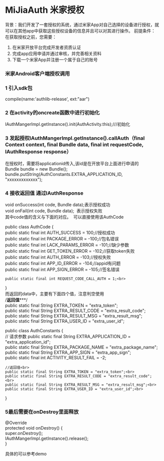 # MiJiaAuth  米家授权

背景：我们开发了一套授权的系统，通过米家App对自己选择的设备进行授权，就可以在其他app中获取这些授权设备的信息并且可以对其进行操作。
前提条件：
在获取授权之前，您需要：
1)	在米家开放平台完成开发者资质认证
2)	完成app应用申请并通过审核，并完善相关资料
3)	下载一个米家App并注册一个属于自己的账号

### 米家Android客户端授权调用

### 1 引入sdk包
compile(name:'authlib-release', ext:"aar")

### 2 在activity的oncreate函数中进行初始化
IAuthMangerImpl.getInstance().init(AuthActivity.this);///初始化

### 3 发起授权IAuthMangerImpl.getInstance().callAuth（final Context context, final Bundle data, final int requestCode, IAuthResponse response）
在授权时，需要将applicationid传入,该id是在开放平台上面进行申请的<br>
 Bundle bundle = new Bundle();<br>
 bundle.putString(AuthConstants.EXTRA_APPLICATION_ID, "xxxxxxxxxxxxx");<br>
 
### 4 接收返回值 通过IAuthResponse
void onSuccess(int code, Bundle data);表示授权成功<br>
void onFail(int code, Bundle data);  表示授权失败<br>
其中code值的含义与下面的对应。  可以直接使用该AuthCode<br>

public class AuthCode {<br>
    public static final int AUTH_SUCCESS = 100;//授权成功<br>
    public static final int PACKAGE_ERROR = -100;//包名错误<br>
    public static final int LACK_PARAMS_ERROR = -101;//缺少参数<br>
    public static final int GET_TOKEN_ERROR = -102;//获取token失败<br>
    public static final int AUTH_ERROR = -103;//授权失败<br>
    public static final int APP_ID_ERROR = -104;//appid有问题<br>
    public static final int APP_SIGN_ERROR = -105;//签名错误<br>

    public static final int REQUEST_CODE_CALL_AUTH = 1;<br>
}<br>
而返回的data中，主要有下面四个值，注意判空使用<br>
 /**返回值*****/<br>
    public static final String EXTRA_TOKEN = "extra_token";<br>
    public static final String EXTRA_RESULT_CODE = "extra_result_code";<br>
    public static final String EXTRA_RESULT_MSG = "extra_result_msg";<br>
    public static final String EXTRA_USER_ID = "extra_user_id";<br>
    
    
public class AuthConstants {<br>
    //    请求参数
    public static final String EXTRA_APPLICATION_ID = "extra_application_id";<br>
    public static final String EXTRA_PACKAGE_NAME = "extra_package_name";<br>
    public static final String EXTRA_APP_SIGN = "extra_app_sign";<br>
    public static final int ACTIVITY_RESULT_FAIL = -2;<br>

    //返回值<br>
    public static final String EXTRA_TOKEN = "extra_token";<br>
    public static final String EXTRA_RESULT_CODE = "extra_result_code";<br>
    public static final String EXTRA_RESULT_MSG = "extra_result_msg";<br>
    public static final String EXTRA_USER_ID = "extra_user_id";<br>
}<br>

### 5最后需要在onDestroy里面释放
 @Override<br>
    protected void onDestroy() {<br>
        super.onDestroy();<br>
        IAuthMangerImpl.getInstance().release();<br>
    }<br>


具体的可以参考demo
 
 
